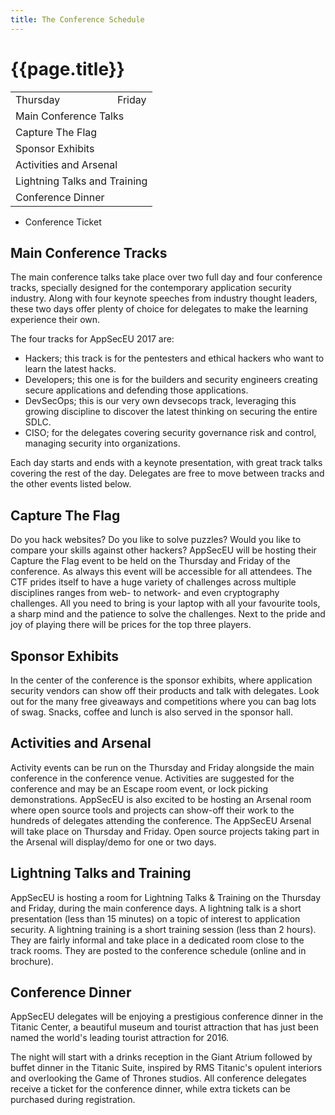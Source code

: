 ```yaml
---
title: The Conference Schedule
---
```

# {{page.title}}

<section class="about">
<table class="arrowed" style="max-width: 33em">
<tr><td>Thursday</td><td>Friday</td></tr>
<tr><td colspan="2" class="orange">Main Conference Talks</td></tr>
<tr><td colspan="2" class="orange">Capture The Flag</td></tr>
<tr><td colspan="2" class="orange">Sponsor Exhibits</td></tr>
<tr><td colspan="2" class="orange">Activities and Arsenal</td></tr>
<tr><td colspan="2" class="orange">Lightning Talks and Training</td></tr>
<tr><td class="orange">Conference Dinner</td></tr>
</table>

<ul class="legend">
  <li class="orange">Conference Ticket</li>
</ul>
</section>

## Main Conference Tracks

The main conference talks take place over two full day and four conference tracks, specially designed for the contemporary application security industry. Along with four keynote speeches from industry thought leaders, these two days offer plenty of choice for delegates to make the learning experience their own.

The four tracks for AppSecEU 2017 are:

* Hackers; this track is for the pentesters and ethical hackers who want to learn the latest hacks.
* Developers; this one is for the builders and security engineers creating secure applications and defending those applications.
* DevSecOps; this is our very own devsecops track, leveraging this growing discipline to discover the latest thinking on securing the entire SDLC.
* CISO; for the delegates covering security governance risk and control, managing security into organizations.

Each day starts and ends with a keynote presentation, with great track talks covering the rest of the day. Delegates are free to move between tracks and the other events listed below.


## Capture The Flag

Do you hack websites? Do you like to solve puzzles? Would you like to compare your skills against other hackers? AppSecEU will be hosting their Capture the Flag event to be held on the Thursday and Friday of the conference. As always this event will be accessible for all attendees. The CTF prides itself to have a huge variety of challenges across multiple disciplines ranges from web- to network- and even cryptography challenges. All you need to bring is your laptop with all your favourite tools, a sharp mind and the patience to solve the challenges. Next to the pride and joy of playing there will be prices for the top three players.


## Sponsor Exhibits

In the center of the conference is the sponsor exhibits, where application security vendors can show off their products and talk with delegates. Look out for the many free giveaways and competitions where you can bag lots of swag. Snacks, coffee and lunch is also served in the sponsor hall.


## Activities and Arsenal

Activity events can be run on the Thursday and Friday alongside the main conference in the conference venue. Activities are suggested for the conference and may be an Escape room event, or lock picking demonstrations.
AppSecEU is also excited to be hosting an Arsenal room where open source tools and projects can show-off their work to the hundreds of delegates attending the conference. The AppSecEU Arsenal will take place on Thursday and Friday. Open source projects taking part in the Arsenal will display/demo for one or two days.


## Lightning Talks and Training

AppSecEU is hosting a room for Lightning Talks & Training on the Thursday and Friday, during the main conference days. A lightning talk is a short presentation (less than 15 minutes) on a topic of interest to application security. A lightning training is a short training session (less than 2 hours).
They are fairly informal and take place in a dedicated room close to the track rooms. They are posted to the conference schedule (online and in brochure).


## Conference Dinner

AppSecEU delegates will be enjoying a prestigious conference dinner in the Titanic Center, a beautiful museum and tourist attraction that has just been named the world's leading tourist attraction for 2016.

The night will start with a drinks reception in the Giant Atrium followed by buffet dinner in the Titanic Suite, inspired by RMS Titanic's opulent interiors and overlooking the Game of Thrones studios. All conference delegates receive a ticket for the conference dinner, while extra tickets can be purchased during registration.